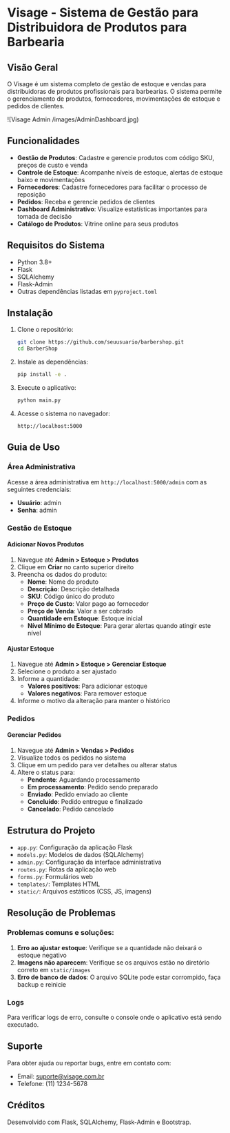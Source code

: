# Visage - Sistema de Gestão para Distribuidora de Produtos para Barbearia

## Visão Geral

O Visage é um sistema completo de gestão de estoque e vendas para distribuidoras de produtos profissionais para barbearias. O sistema permite o gerenciamento de produtos, fornecedores, movimentações de estoque e pedidos de clientes.

![Visage Admin /images/AdminDashboard.jpg)

## Funcionalidades

- **Gestão de Produtos**: Cadastre e gerencie produtos com código SKU, preços de custo e venda
- **Controle de Estoque**: Acompanhe níveis de estoque, alertas de estoque baixo e movimentações
- **Fornecedores**: Cadastre fornecedores para facilitar o processo de reposição
- **Pedidos**: Receba e gerencie pedidos de clientes
- **Dashboard Administrativo**: Visualize estatísticas importantes para tomada de decisão
- **Catálogo de Produtos**: Vitrine online para seus produtos

## Requisitos do Sistema

- Python 3.8+
- Flask
- SQLAlchemy
- Flask-Admin
- Outras dependências listadas em `pyproject.toml`

## Instalação

1. Clone o repositório:
   ```bash
   git clone https://github.com/seuusuario/barbershop.git
   cd BarberShop
   ```

2. Instale as dependências:
   ```bash
   pip install -e .
   ```

3. Execute o aplicativo:
   ```bash
   python main.py
   ```

4. Acesse o sistema no navegador:
   ```
   http://localhost:5000
   ```

## Guia de Uso

### Área Administrativa

Acesse a área administrativa em `http://localhost:5000/admin` com as seguintes credenciais:

- **Usuário**: admin
- **Senha**: admin

### Gestão de Estoque

#### Adicionar Novos Produtos

1. Navegue até **Admin > Estoque > Produtos**
2. Clique em **Criar** no canto superior direito
3. Preencha os dados do produto:
   - **Nome**: Nome do produto
   - **Descrição**: Descrição detalhada
   - **SKU**: Código único do produto
   - **Preço de Custo**: Valor pago ao fornecedor
   - **Preço de Venda**: Valor a ser cobrado
   - **Quantidade em Estoque**: Estoque inicial
   - **Nível Mínimo de Estoque**: Para gerar alertas quando atingir este nível

#### Ajustar Estoque

1. Navegue até **Admin > Estoque > Gerenciar Estoque**
2. Selecione o produto a ser ajustado
3. Informe a quantidade:
   - **Valores positivos**: Para adicionar estoque
   - **Valores negativos**: Para remover estoque
4. Informe o motivo da alteração para manter o histórico

### Pedidos

#### Gerenciar Pedidos

1. Navegue até **Admin > Vendas > Pedidos**
2. Visualize todos os pedidos no sistema
3. Clique em um pedido para ver detalhes ou alterar status
4. Altere o status para:
   - **Pendente**: Aguardando processamento
   - **Em processamento**: Pedido sendo preparado
   - **Enviado**: Pedido enviado ao cliente
   - **Concluído**: Pedido entregue e finalizado
   - **Cancelado**: Pedido cancelado

## Estrutura do Projeto

- `app.py`: Configuração da aplicação Flask
- `models.py`: Modelos de dados (SQLAlchemy)
- `admin.py`: Configuração da interface administrativa
- `routes.py`: Rotas da aplicação web
- `forms.py`: Formulários web
- `templates/`: Templates HTML
- `static/`: Arquivos estáticos (CSS, JS, imagens)

## Resolução de Problemas

### Problemas comuns e soluções:

1. **Erro ao ajustar estoque**: Verifique se a quantidade não deixará o estoque negativo
2. **Imagens não aparecem**: Verifique se os arquivos estão no diretório correto em `static/images`
3. **Erro de banco de dados**: O arquivo SQLite pode estar corrompido, faça backup e reinicie

### Logs

Para verificar logs de erro, consulte o console onde o aplicativo está sendo executado.

## Suporte

Para obter ajuda ou reportar bugs, entre em contato com:
- Email: suporte@visage.com.br
- Telefone: (11) 1234-5678

## Créditos

Desenvolvido com Flask, SQLAlchemy, Flask-Admin e Bootstrap.